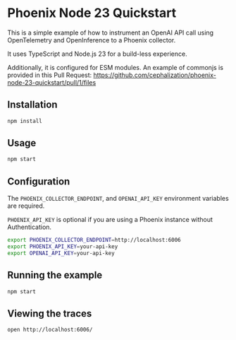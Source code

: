 # Phoenix Node 23 Quickstart

This is a simple example of how to instrument an OpenAI API call using OpenTelemetry and OpenInference to a Phoenix collector.

It uses TypeScript and Node.js 23 for a build-less experience.

Additionally, it is configured for ESM modules. An example of commonjs is provided in this Pull Request: https://github.com/cephalization/phoenix-node-23-quickstart/pull/1/files

## Installation

```bash
npm install
```

## Usage

```bash
npm start
```

## Configuration

The `PHOENIX_COLLECTOR_ENDPOINT`, and `OPENAI_API_KEY` environment variables are required.

`PHOENIX_API_KEY` is optional if you are using a Phoenix instance without Authentication.

```bash
export PHOENIX_COLLECTOR_ENDPOINT=http://localhost:6006
export PHOENIX_API_KEY=your-api-key
export OPENAI_API_KEY=your-api-key
```

## Running the example

```bash
npm start
```

## Viewing the traces

```bash
open http://localhost:6006/
```
